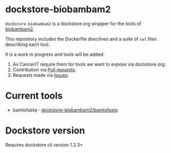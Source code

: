 # dockstore-biobambam2

`dockstore-biobambam2` is a dockstore.org wrapper for the tools of [biobambam2](https://github.com/gt1/biobambam2).

This repository includes the Dockerfile directives and a suite of `cwl` files describing each tool.

It is a work in progress and tools will be added:

1. As CancerIT require them for tools we want to expose via dockstore.org.
2. Contribution via [Pull requests](https://github.com/cancerit/dockstore-biobambam2/pulls).
3. Requests made via [Issues](https://github.com/cancerit/dockstore-biobambam2/issues).

# Current tools

* bamtofastq - [dockstore-biobambam2/bamtofastq](https://dockstore.org/containers/quay.io/wtsicgp/dockstore-biobambam2/bamtofastq)

# Dockstore version

Requires dockstore cli version 1.2.3+
